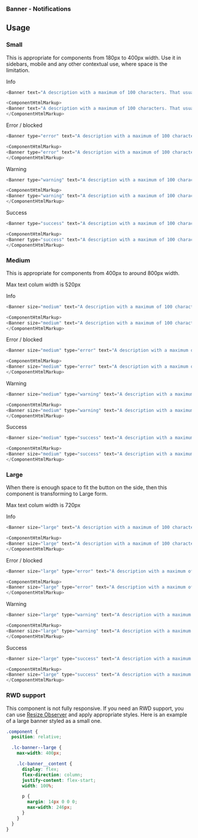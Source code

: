 ### Banner - Notifications

## Usage

### Small

This is appropriate for components from 180px to 400px width. Use it in sidebars, mobile and any other contextual use, where space is the limitation.

Info
```js
<Banner text="A description with a maximum of 100 characters. That usually means only one or two sentences." onClose={()=>window.alert('close')} onClose={()=>window.alert('close')}/>
```

```js noeditor
<ComponentHtmlMarkup>
<Banner text="A description with a maximum of 100 characters. That usually means only one or two sentences." onClose={()=>window.alert('close')} onClose={()=>window.alert('close')}/>
</ComponentHtmlMarkup>
```

Error / blocked
```js
<Banner type="error" text="A description with a maximum of 100 characters. That usually means only one or two sentences." onClose={()=>window.alert('close')} />
```

```js noeditor
<ComponentHtmlMarkup>
<Banner type="error" text="A description with a maximum of 100 characters. That usually means only one or two sentences." onClose={()=>window.alert('close')} />
</ComponentHtmlMarkup>
```
Warning

```js
<Banner type="warning" text="A description with a maximum of 100 characters. That usually means only one or two sentences." onClose={()=>window.alert('close')} />
```

```js noeditor
<ComponentHtmlMarkup>
<Banner type="warning" text="A description with a maximum of 100 characters. That usually means only one or two sentences." onClose={()=>window.alert('close')} />
</ComponentHtmlMarkup>
```
Success
```js
<Banner type="success" text="A description with a maximum of 100 characters. That usually means only one or two sentences." onClose={()=>window.alert('close')} />
```

```js noeditor
<ComponentHtmlMarkup>
<Banner type="success" text="A description with a maximum of 100 characters. That usually means only one or two sentences." onClose={()=>window.alert('close')} />
</ComponentHtmlMarkup>
```

### Medium
This is appropriate for components from 400px to around 800px width.

Max text colum width is 520px

Info
```js
<Banner size="medium" text="A description with a maximum of 100 characters. That usually means only one or two sentences." onClose={()=>window.alert('close')} onClose={()=>window.alert('close')}/>
```
```js noeditor
<ComponentHtmlMarkup>
<Banner size="medium" text="A description with a maximum of 100 characters. That usually means only one or two sentences." onClose={()=>window.alert('close')} onClose={()=>window.alert('close')}/>
</ComponentHtmlMarkup>
```

Error / blocked
```js
<Banner size="medium" type="error" text="A description with a maximum of 100 characters. That usually means only one or two sentences." onClose={()=>window.alert('close')} />
```
```js noeditor
<ComponentHtmlMarkup>
<Banner size="medium" type="error" text="A description with a maximum of 100 characters. That usually means only one or two sentences." onClose={()=>window.alert('close')} />
</ComponentHtmlMarkup>
```
Warning
```js
<Banner size="medium" type="warning" text="A description with a maximum of 100 characters. That usually means only one or two sentences." onClose={()=>window.alert('close')} />
```
```js noeditor
<ComponentHtmlMarkup>
<Banner size="medium" type="warning" text="A description with a maximum of 100 characters. That usually means only one or two sentences." onClose={()=>window.alert('close')} />
</ComponentHtmlMarkup>
```
Success
```js
<Banner size="medium" type="success" text="A description with a maximum of 100 characters. That usually means only one or two sentences." onClose={()=>window.alert('close')} />
```
```js noeditor
<ComponentHtmlMarkup>
<Banner size="medium" type="success" text="A description with a maximum of 100 characters. That usually means only one or two sentences." onClose={()=>window.alert('close')} />
</ComponentHtmlMarkup>
```
### Large

When there is enough space to fit the button on the side, then this component is transforming to Large form.

Max text colum width is 720px

Info
```js
<Banner size="large" text="A description with a maximum of 100 characters. That usually means only one or two sentences." onClose={()=>window.alert('close')} onClose={()=>window.alert('close')}/>
```
```js noeditor
<ComponentHtmlMarkup>
<Banner size="large" text="A description with a maximum of 100 characters. That usually means only one or two sentences." onClose={()=>window.alert('close')} onClose={()=>window.alert('close')}/>
</ComponentHtmlMarkup>
```

Error / blocked
```js
<Banner size="large" type="error" text="A description with a maximum of 100 characters. That usually means only one or two sentences." onClose={()=>window.alert('close')} />
```
```js noeditor
<ComponentHtmlMarkup>
<Banner size="large" type="error" text="A description with a maximum of 100 characters. That usually means only one or two sentences." onClose={()=>window.alert('close')} />
</ComponentHtmlMarkup>
```
Warning
```js
<Banner size="large" type="warning" text="A description with a maximum of 100 characters. That usually means only one or two sentences." onClose={()=>window.alert('close')} />
```
```js noeditor
<ComponentHtmlMarkup>
<Banner size="large" type="warning" text="A description with a maximum of 100 characters. That usually means only one or two sentences." onClose={()=>window.alert('close')} />
</ComponentHtmlMarkup>
```
Success
```js
<Banner size="large" type="success" text="A description with a maximum of 100 characters. That usually means only one or two sentences." onClose={()=>window.alert('close')} />
```
```js noeditor
<ComponentHtmlMarkup>
<Banner size="large" type="success" text="A description with a maximum of 100 characters. That usually means only one or two sentences." onClose={()=>window.alert('close')} />
</ComponentHtmlMarkup>
```

### RWD support

This component is not fully responsive. If you need an RWD support, you can use [Resize Observer](https://web.dev/en/resize-observer/) and apply appropriate styles. Here is an example of a large banner styled as a small one.

```css
.component {
  position: relative;

  .lc-banner--large {
    max-width: 400px;

    .lc-banner__content {
      display: flex;
      flex-direction: column;
      justify-content: flex-start;
      width: 100%;

      p {
        margin: 14px 0 0 0;
        max-width: 246px;
      }
    }
  }
}
```